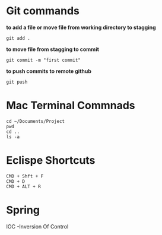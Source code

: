 Git commands
=====


**to add a file or move file from working directory to stagging**

```
git add .  
```

**to move file from stagging to commit**
```
git commit -m "first commit" 
```

**to push commits to remote github**
```
git push
```

Mac Terminal Commnads
=====

```
cd ~/Documents/Project
pwd
cd ..
ls -a
```

Eclispe Shortcuts
=====

```
CMD + Shft + F
CMD + D
CMD + ALT + R
```
Spring
=====
IOC -Inversion Of Control
